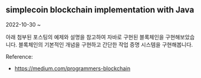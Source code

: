 simplecoin blockchain implementation with Java 
-----------------------------------------------

2022-10-30 ~ 

아래 첨부된 포스팅의 예제와 설명을 참고하여 자바로 구현된 블록체인을 구현해보았습니다. 
블록체인의 기본적인 개념을 구현하고 간단한 작업 증명 시스템을 구현해봅니다. 

Reference:
- https://medium.com/programmers-blockchain


